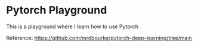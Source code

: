 # Pytorch Playground

This is a playground where I learn how to use Pytorch

Reference: https://github.com/mrdbourke/pytorch-deep-learning/tree/main
